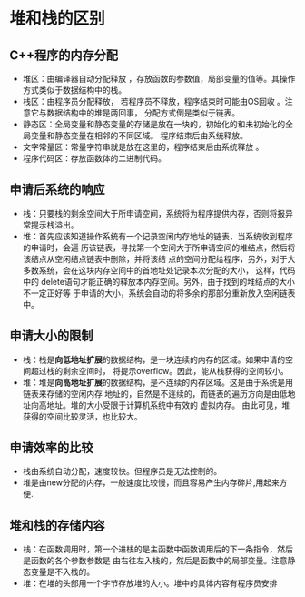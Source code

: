 # 堆和栈的区别

## C++程序的内存分配

+ 堆区：由编译器自动分配释放 ，存放函数的参数值，局部变量的值等。其操作方式类似于数据结构中的栈。
+ 栈区：由程序员分配释放， 若程序员不释放，程序结束时可能由OS回收 。注意它与数据结构中的堆是两回事，
  分配方式倒是类似于链表。
+ 静态区：全局变量和静态变量的存储是放在一块的，初始化的和未初始化的全局变量和静态变量在相邻的不同区域。
  程序结束后由系统释放。
+ 文字常量区：常量字符串就是放在这里的，程序结束后由系统释放 。
+ 程序代码区：存放函数体的二进制代码。

## 申请后系统的响应

+ 栈：只要栈的剩余空间大于所申请空间，系统将为程序提供内存，否则将报异常提示栈溢出。
+ 堆：首先应该知道操作系统有一个记录空闲内存地址的链表，当系统收到程序的申请时，会遍
  历该链表，寻找第一个空间大于所申请空间的堆结点，然后将该结点从空闲结点链表中删除，并将该结
  点的空间分配给程序，另外，对于大多数系统，会在这块内存空间中的首地址处记录本次分配的大小，
  这样，代码中的 delete语句才能正确的释放本内存空间。另外，由于找到的堆结点的大小不一定正好等
  于申请的大小，系统会自动的将多余的那部分重新放入空闲链表中。

## 申请大小的限制

+ 栈：栈是**向低地址扩展**的数据结构，是一块连续的内存的区域。如果申请的空间超过栈的剩余空间时，
  将提示overflow。因此，能从栈获得的空间较小。
+ 堆：堆是**向高地址扩展**的数据结构，是不连续的内存区域。这是由于系统是用链表来存储的空闲内存
  地址的，自然是不连续的，而链表的遍历方向是由低地址向高地址。堆的大小受限于计算机系统中有效的
  虚拟内存。 由此可见，堆获得的空间比较灵活，也比较大。

## 申请效率的比较

+ 栈由系统自动分配，速度较快。但程序员是无法控制的。
+ 堆是由new分配的内存，一般速度比较慢，而且容易产生内存碎片,用起来方便.

## 堆和栈的存储内容

+ 栈：在函数调用时，第一个进栈的是主函数中函数调用后的下一条指令，然后是函数的各个参数参数是
  由右往左入栈的，然后是函数中的局部变量。注意静态变量是不入栈的。
+ 堆：在堆的头部用一个字节存放堆的大小。堆中的具体内容有程序员安排
